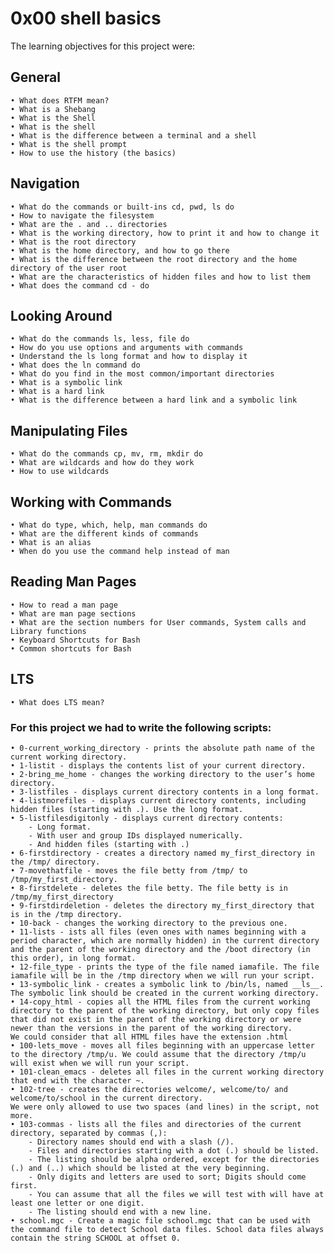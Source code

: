 # **0x00 shell basics** 

The learning objectives for this project were:

## **General** 
	• What does RTFM mean?
	• What is a Shebang
	• What is the Shell
	• What is the shell
	• What is the difference between a terminal and a shell
	• What is the shell prompt
	• How to use the history (the basics)

## **Navigation** 
	• What do the commands or built-ins cd, pwd, ls do
	• How to navigate the filesystem
	• What are the . and .. directories
	• What is the working directory, how to print it and how to change it
	• What is the root directory
	• What is the home directory, and how to go there
	• What is the difference between the root directory and the home directory of the user root
	• What are the characteristics of hidden files and how to list them
	• What does the command cd - do

## **Looking Around**
	• What do the commands ls, less, file do
	• How do you use options and arguments with commands
	• Understand the ls long format and how to display it
	• What does the ln command do
	• What do you find in the most common/important directories
	• What is a symbolic link
	• What is a hard link
	• What is the difference between a hard link and a symbolic link

## **Manipulating Files**
	• What do the commands cp, mv, rm, mkdir do
	• What are wildcards and how do they work
	• How to use wildcards

## **Working with Commands** 
	• What do type, which, help, man commands do
	• What are the different kinds of commands
	• What is an alias
	• When do you use the command help instead of man

## **Reading Man Pages**
	• How to read a man page
	• What are man page sections
	• What are the section numbers for User commands, System calls and Library functions
	• Keyboard Shortcuts for Bash
	• Common shortcuts for Bash

## **LTS**
	• What does LTS mean?

### **For this project we had to write the following scripts:**
	• 0-current_working_directory - prints the absolute path name of the current working directory.
	• 1-listit - displays the contents list of your current directory.
	• 2-bring_me_home - changes the working directory to the user’s home directory.
	• 3-listfiles - displays current directory contents in a long format.
	• 4-listmorefiles - displays current directory contents, including hidden files (starting with .). Use the long format.
	• 5-listfilesdigitonly - displays current directory contents:
		- Long format.
		- With user and group IDs displayed numerically.
		- And hidden files (starting with .)
	• 6-firstdirectory - creates a directory named my_first_directory in the /tmp/ directory.
	• 7-movethatfile - moves the file betty from /tmp/ to /tmp/my_first_directory.
	• 8-firstdelete - deletes the file betty. The file betty is in /tmp/my_first_directory
	• 9-firstdirdeletion - deletes the directory my_first_directory that is in the /tmp directory.
	• 10-back - changes the working directory to the previous one.
	• 11-lists - ists all files (even ones with names beginning with a period character, which are normally hidden) in the current directory and the parent of the working directory and the /boot directory (in this order), in long format.
	• 12-file_type - prints the type of the file named iamafile. The file iamafile will be in the /tmp directory when we will run your script.
	• 13-symbolic_link - creates a symbolic link to /bin/ls, named __ls__. The symbolic link should be created in the current working directory.
	• 14-copy_html - copies all the HTML files from the current working directory to the parent of the working directory, but only copy files that did not exist in the parent of the working directory or were newer than the versions in the parent of the working directory.
	We could consider that all HTML files have the extension .html
	• 100-lets_move - moves all files beginning with an uppercase letter to the directory /tmp/u. We could assume that the directory /tmp/u will exist when we will run your script.
	• 101-clean_emacs - deletes all files in the current working directory that end with the character ~.
	• 102-tree - creates the directories welcome/, welcome/to/ and welcome/to/school in the current directory. 
	We were only allowed to use two spaces (and lines) in the script, not more.
	• 103-commas - lists all the files and directories of the current directory, separated by commas (,):
		- Directory names should end with a slash (/).
		- Files and directories starting with a dot (.) should be listed.
		- The listing should be alpha ordered, except for the directories (.) and (..) which should be listed at the very beginning.
		- Only digits and letters are used to sort; Digits should come first.
		- You can assume that all the files we will test with will have at least one letter or one digit.
		- The listing should end with a new line.
	• school.mgc - Create a magic file school.mgc that can be used with the command file to detect School data files. School data files always contain the string SCHOOL at offset 0.

